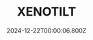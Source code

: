 ---
title: "XENOTILT"
id: 2008980
date: 2024-12-22T00:00:06.800Z
link: games/steam/recent/xenotilt
image: http://media.steampowered.com/steamcommunity/public/images/apps/2008980/b0c6b9cd1a958b4e41fcd9b0a1b4b8828a748e8a.jpg
playtime_2weeks: 9
playtime_forever: 117
playtime_windows_forever: 0
playtime_mac_forever: 0
playtime_linux_forever: 117
playtime_deck_forever: 117
---